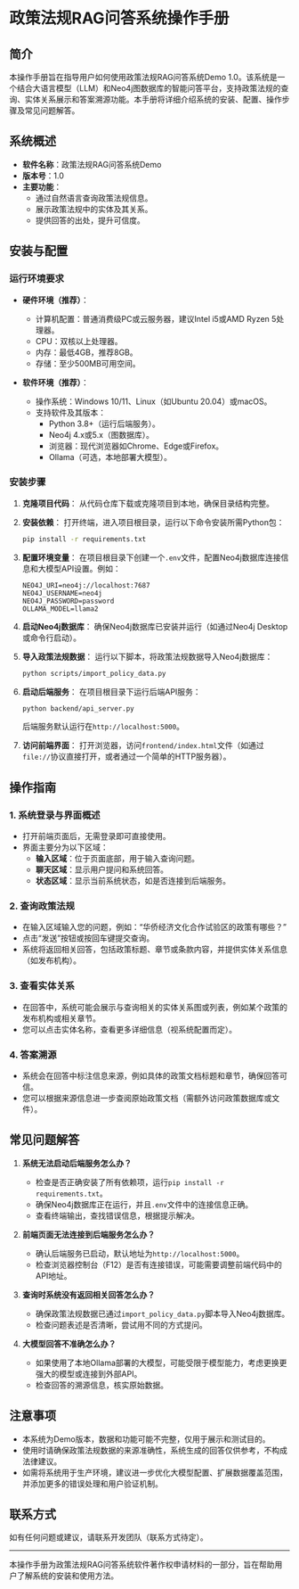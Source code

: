 # 政策法规RAG问答系统操作手册

## 简介

本操作手册旨在指导用户如何使用政策法规RAG问答系统Demo 1.0。该系统是一个结合大语言模型（LLM）和Neo4j图数据库的智能问答平台，支持政策法规的查询、实体关系展示和答案溯源功能。本手册将详细介绍系统的安装、配置、操作步骤及常见问题解答。

## 系统概述

- **软件名称**：政策法规RAG问答系统Demo
- **版本号**：1.0
- **主要功能**：
  - 通过自然语言查询政策法规信息。
  - 展示政策法规中的实体及其关系。
  - 提供回答的出处，提升可信度。

## 安装与配置

### 运行环境要求

- **硬件环境（推荐）**：
  - 计算机配置：普通消费级PC或云服务器，建议Intel i5或AMD Ryzen 5处理器。
  - CPU：双核以上处理器。
  - 内存：最低4GB，推荐8GB。
  - 存储：至少500MB可用空间。

- **软件环境（推荐）**：
  - 操作系统：Windows 10/11、Linux（如Ubuntu 20.04）或macOS。
  - 支持软件及其版本：
    - Python 3.8+（运行后端服务）。
    - Neo4j 4.x或5.x（图数据库）。
    - 浏览器：现代浏览器如Chrome、Edge或Firefox。
    - Ollama（可选，本地部署大模型）。

### 安装步骤

1. **克隆项目代码**：
   从代码仓库下载或克隆项目到本地，确保目录结构完整。

2. **安装依赖**：
   打开终端，进入项目根目录，运行以下命令安装所需Python包：
   ```bash
   pip install -r requirements.txt
   ```

3. **配置环境变量**：
   在项目根目录下创建一个`.env`文件，配置Neo4j数据库连接信息和大模型API设置。例如：
   ```plaintext
   NEO4J_URI=neo4j://localhost:7687
   NEO4J_USERNAME=neo4j
   NEO4J_PASSWORD=password
   OLLAMA_MODEL=llama2
   ```

4. **启动Neo4j数据库**：
   确保Neo4j数据库已安装并运行（如通过Neo4j Desktop或命令行启动）。

5. **导入政策法规数据**：
   运行以下脚本，将政策法规数据导入Neo4j数据库：
   ```bash
   python scripts/import_policy_data.py
   ```

6. **启动后端服务**：
   在项目根目录下运行后端API服务：
   ```bash
   python backend/api_server.py
   ```
   后端服务默认运行在`http://localhost:5000`。

7. **访问前端界面**：
   打开浏览器，访问`frontend/index.html`文件（如通过`file://`协议直接打开，或者通过一个简单的HTTP服务器）。

## 操作指南

### 1. 系统登录与界面概述

- 打开前端页面后，无需登录即可直接使用。
- 界面主要分为以下区域：
  - **输入区域**：位于页面底部，用于输入查询问题。
  - **聊天区域**：显示用户提问和系统回答。
  - **状态区域**：显示当前系统状态，如是否连接到后端服务。

### 2. 查询政策法规

- 在输入区域输入您的问题，例如：“华侨经济文化合作试验区的政策有哪些？”
- 点击“发送”按钮或按回车键提交查询。
- 系统将返回相关回答，包括政策标题、章节或条款内容，并提供实体关系信息（如发布机构）。

### 3. 查看实体关系

- 在回答中，系统可能会展示与查询相关的实体关系图或列表，例如某个政策的发布机构或相关章节。
- 您可以点击实体名称，查看更多详细信息（视系统配置而定）。

### 4. 答案溯源

- 系统会在回答中标注信息来源，例如具体的政策文档标题和章节，确保回答可信。
- 您可以根据来源信息进一步查阅原始政策文档（需额外访问政策数据库或文件）。

## 常见问题解答

1. **系统无法启动后端服务怎么办？**
   - 检查是否正确安装了所有依赖项，运行`pip install -r requirements.txt`。
   - 确保Neo4j数据库正在运行，并且`.env`文件中的连接信息正确。
   - 查看终端输出，查找错误信息，根据提示解决。

2. **前端页面无法连接到后端服务怎么办？**
   - 确认后端服务已启动，默认地址为`http://localhost:5000`。
   - 检查浏览器控制台（F12）是否有连接错误，可能需要调整前端代码中的API地址。

3. **查询时系统没有返回相关回答怎么办？**
   - 确保政策法规数据已通过`import_policy_data.py`脚本导入Neo4j数据库。
   - 检查问题表述是否清晰，尝试用不同的方式提问。

4. **大模型回答不准确怎么办？**
   - 如果使用了本地Ollama部署的大模型，可能受限于模型能力，考虑更换更强大的模型或连接到外部API。
   - 检查回答的溯源信息，核实原始数据。

## 注意事项

- 本系统为Demo版本，数据和功能可能不完整，仅用于展示和测试目的。
- 使用时请确保政策法规数据的来源准确性，系统生成的回答仅供参考，不构成法律建议。
- 如需将系统用于生产环境，建议进一步优化大模型配置、扩展数据覆盖范围，并添加更多的错误处理和用户验证机制。

## 联系方式

如有任何问题或建议，请联系开发团队（联系方式待定）。

---

本操作手册为政策法规RAG问答系统软件著作权申请材料的一部分，旨在帮助用户了解系统的安装和使用方法。